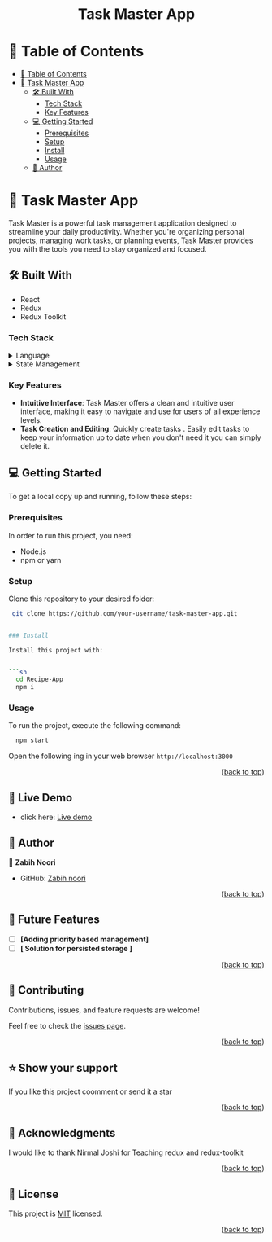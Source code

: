 <a name="readme-top"></a>
<div align="center">
  <h1><b>Task Master App</b></h1>
</div>

<!-- TABLE OF CONTENTS -->

# 📗 Table of Contents

- [📗 Table of Contents](#-table-of-contents)
- [📖 Task Master App](#-task-master-app)
  - [🛠 Built With](#-built-with)
    - [Tech Stack](#tech-stack)
    - [Key Features](#key-features)
  - [💻 Getting Started](#-getting-started)
    - [Prerequisites](#prerequisites)
    - [Setup](#setup)
    - [Install](#install)
    - [Usage](#usage)
  - [👥 Author](#author)
 

<!-- PROJECT DESCRIPTION -->

# 📖 Task Master App

Task Master is a powerful task management application designed to streamline your daily productivity. Whether you're organizing personal projects, managing work tasks, or planning events, Task Master provides you with the tools you need to stay organized and focused.

## 🛠 Built With

- React
- Redux
- Redux Toolkit

### Tech Stack

<details>
  <summary>Language</summary>
  <ul>
    <li><a href="https://reactjs.org/">React</a></li>
  </ul>
</details>

<details>
  <summary>State Management</summary>
  <ul>
    <li><a href="https://redux.js.org/">Redux</a></li>
    <li><a href="https://redux-toolkit.js.org/">Redux Toolkit</a></li>
  </ul>
</details>

<!-- Features -->

### Key Features

- **Intuitive Interface**: Task Master offers a clean and intuitive user interface, making it easy to navigate and use for users of all experience levels.
- **Task Creation and Editing**: Quickly create tasks . Easily edit tasks to keep your information up to date when you don't need it you can simply delete it.

## 💻 Getting Started

To get a local copy up and running, follow these steps:

### Prerequisites

In order to run this project, you need:

- Node.js
- npm or yarn

### Setup

Clone this repository to your desired folder:

```sh
 git clone https://github.com/your-username/task-master-app.git


### Install

Install this project with:


```sh
  cd Recipe-App
  npm i
```

### Usage

To run the project, execute the following command:

```sh
  npm start
```
Open the following ing in your web browser `http://localhost:3000`

<p align="right">(<a href="#readme-top">back to top</a>)</p>

## 🔗 Live Demo
- click here: [Live demo]()
<!-- AUTHORS -->

## 👥 Author <a name="authors"></a>

👤 **Zabih Noori**

- GitHub: [Zabih noori ](https://github.com/ZabihullahNooriWardak)

<p align="right">(<a href="#readme-top">back to top</a>)</p>

<!-- FUTURE FEATURES -->

## 🔭 Future Features <a name="future-features"></a>

- [ ] **[Adding priority based management]**
- [ ] **[ Solution for persisted storage ]**

<p align="right">(<a href="#readme-top">back to top</a>)</p>

<!-- CONTRIBUTING -->

## 🤝 Contributing <a name="contributing"></a>

Contributions, issues, and feature requests are welcome!

Feel free to check the [issues page](https://github.com/Estete9/recipes-app/issues).

<p align="right">(<a href="#readme-top">back to top</a>)</p>

<!-- SUPPORT -->

## ⭐️ Show your support <a name="support"></a>

If you like this project coomment or send it a star

<p align="right">(<a href="#readme-top">back to top</a>)</p>

<!-- ACKNOWLEDGEMENTS -->

## 🙏 Acknowledgments <a name="acknowledgements"></a>

I would like to thank Nirmal Joshi for Teaching redux and redux-toolkit

<p align="right">(<a href="#readme-top">back to top</a>)</p>

<!-- LICENSE -->

## 📝 License <a name="license"></a>

This project is [MIT](./LICENSE) licensed.


<p align="right">(<a href="#readme-top">back to top</a>)</p>
